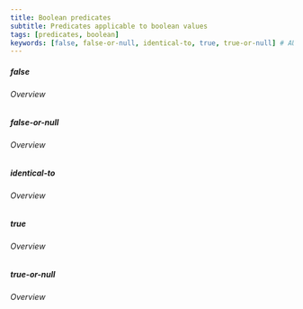 ```yaml
---
title: Boolean predicates
subtitle: Predicates applicable to boolean values
tags: [predicates, boolean]
keywords: [false, false-or-null, identical-to, true, true-or-null] # AUTO-GENERATED KEYWORDS
---
```

<!-- START AUTO-GENERATED -->
##### false
###### Overview



##### false-or-null
###### Overview



##### identical-to
###### Overview



##### true
###### Overview



##### true-or-null
###### Overview



<!-- END AUTO-GENERATED -->
